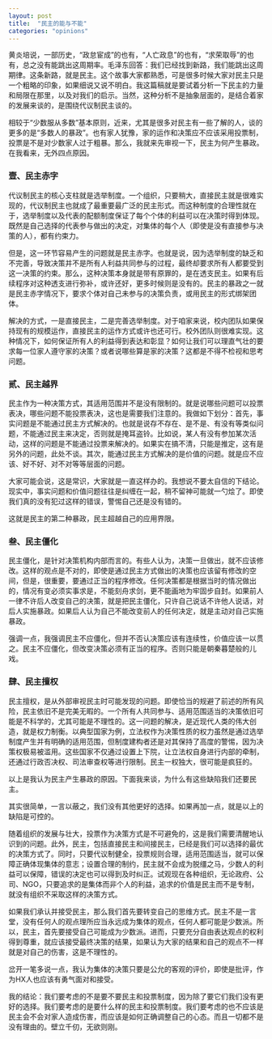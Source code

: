 ```yaml
---
layout: post
title:  "民主的能与不能"
categories: "opinions"
---
```


黄炎培说，一部历史，“政怠宦成”的也有，“人亡政息”的也有，“求荣取辱”的也有，总之没有能跳出这周期率。毛泽东回答：我们已经找到新路，我们能跳出这周期律。这条新路，就是民主。这个故事大家都熟悉，可是很多时候大家对民主只是一个粗略的印象，如果细说又说不明白。我这篇稿就是要试着分析一下民主的力量和局限在那里，以及对我们的启示。当然，这种分析不是抽象层面的，是结合着家的发展来谈的，是围绕代议制民主谈的。

相较于“少数服从多数”基本原则，近来，尤其是很多对民主有一些了解的人，谈的更多的是“多数人的暴政”。也有家人犹豫，家的运作和决策应不应该采用投票制，投票是不是对少数家人过于粗暴。那么，我就来先审视一下，民主为何产生暴政。在我看来，无外四点原因。

### 壹、民主赤字

代议制民主的核心支柱就是选举制度。一个组织，只要稍大，直接民主就是很难实现的，代议制民主也就成了最重要最广泛的民主形式。而这种制度的合理性就在于，选举制度以及代表的配额制度保证了每个个体的利益可以在决策时得到体现。既然是自己选择的代表参与做出的决定，对集体的每个人（即使是没有直接参与决策的人），都有约束力。

但是，这一环节容易产生的问题就是民主赤字。也就是说，因为选举制度的缺乏和不完善，导致决策并不是所有人利益共同参与的过程，最终却要求所有人都要受到这一决策的约束。那么，这种决策本身就是带有原罪的，是在透支民主。如果有后续程序对这种透支进行弥补，或许还好，更多时候则是没有的。民主的暴政之一就是民主赤字情况下，要求个体对自己未参与的决策负责，或用民主的形式绑架团体。

解决的方式，一是直接民主，二是完善选举制度。对于咱家来说，校内团队如果保持现有的规模运作，直接民主的运作方式或许也还可行。校外团队则很难实现。这种情况下，如何保证所有人的利益得到表达和彰显？如何让我们可以理直气壮的要求每一位家人遵守家的决策？或者说哪些算是家的决策？这都是不得不检视和思考问题。

### 贰、民主越界

民主作为一种决策方式，其适用范围并不是没有限制的。就是说哪些问题可以投票表决，哪些问题不能投票表决，这也是需要我们注意的。我做如下划分：首先，事实问题是不能通过民主方式解决的。也就是说存不存在、是不是、有没有等类似问题，不能通过民主来决定，否则就是掩耳盗铃。比如说，某人有没有参加某次活动，这样的问题是不能通过投票来解决的。如果实在搞不清，只能是推定，这有是另外的问题，此处不谈。其次，能通过民主方式解决的是价值的问题。就是应不应该、好不好、对不对等等层面的问题。

大家可能会说，这是常识，大家就是一直这样办的。我想说不要太自信的下结论。现实中，事实问题和价值问题往往是纠缠在一起，稍不留神可能就一勺烩了。即使我们真的没有犯过这样的错误，警惕自己还是没有错的。

这就是民主的第二种暴政，民主超越自己的应用界限。

### 叁、民主僵化

民主僵化，是针对决策机构内部而言的。有些人认为，决策一旦做出，就不应该修改。这样的观点是不对的，即使是通过民主方式做出的决策也应该留有修改的空间，但是，很重要，要通过正当的程序修改。任何决策都是根据当时的情况做出的，情况有变必须实事求是，不能刻舟求剑，更不能画地为牢固步自封。如果前人一律不许后人改变自己的决策，就是把民主僵化，只许自己说话不许他人说话，对后人实施暴政。如果后人认为自己不能改变前人的任何决定，就是主动对自己实施暴政。

强调一点，我强调民主不应僵化，但并不否认决策应该有连续性，价值应该一以贯之。民主不应僵化，但改变决策必须有正当的程序。否则只能是朝秦暮楚般的儿戏。

### 肆、民主擅权

民主擅权，是从外部审视民主时可能发现的问题。即使恰当的规避了前述的所有风险，民主依旧不是完美无暇的。一个所有人共同参与、适用范围适当的决策依旧可能是不科学的，尤其可能是不理性的。这一问题的解决，是近现代人类的伟大创造，就是权力制衡。以典型国家为例，立法权作为决策性质的权力虽然是通过选举制度产生并有明确的适用范围，但制度建构者还是对其保持了高度的警惕，因为决策权极易被滥用。这些国家不仅通过设置上下院，让立法权自身进行内部的牵制，还通过行政否决权、司法审查权等进行限制。民主一权独大，很可能是疯狂的。

以上是我认为民主产生暴政的原因。下面我来谈，为什么有这些缺陷我们还要民主。

其实很简单，一言以蔽之，我们没有其他更好的选择。如果再加一点，就是以上的缺陷是可控的。

随着组织的发展与壮大，投票作为决策方式是不可避免的，这是我们需要清醒地认识到的问题。此外，民主，包括直接民主和间接民主，已经是我们可以选择的最优的决策方式了。同时，只要代议制健全，投票规则合理，适用范围适当，就可以保障正确体现集体的意志；设置合理的制约，民主就不会成为脱缰之马，少数人的利益可以保障，错误的决定也可以得到及时纠正。试观现在各种组织，无论政府、公司、NGO，只要追求的是集体而非个人的利益，追求的价值是民主而不是专制，就没有组织不采取这样的决策方式。

如果我们承认并接受民主，那么我们首先要转变自己的思维方式。民主不是一言堂，没有任何人的观点理所应当永远成为集体的观点，任何人都可能是少数派。所以，民主，首先要接受自己可能成为少数派。进而，只要充分自由表达观点的权利得到尊重，就应该接受最终决策的结果，如果认为大家的结果和自己的观点不一样就是对自己的伤害，这是不理性的。

岔开一笔多说一点，我认为集体的决策只要是公允的客观的评价，即使是批评，作为HX人也应该有勇气面对和接受。

我的结论：我们要考虑的不是要不要民主和投票制度，因为除了要它们我们没有更好的选择。我们要考虑的是要什么样的民主和投票制度。我们要考虑的也不应该是民主会不会对家人造成伤害，而应该是如何正确调整自己的心态。而且一切都不是没有理由的。壁立千仞，无欲则刚。